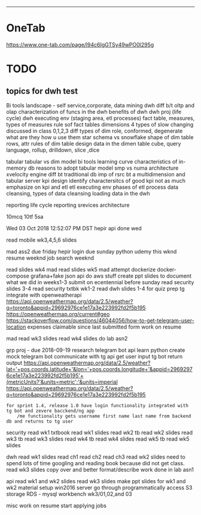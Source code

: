 -----------------------------------------------------------------------------------------
# OneTab
https://www.one-tab.com/page/l94c6IgGTSy49wPO0l295g

# TODO

topics for dwh test
---
Bi tools landscape - self service,corporate, data mining
dwh diff b/t oltp and olap
characterization of funcs in the dwh
benefits of dwh
dwh proj (life cycle)
dwh executing env (staging area, etl processes)
fact table, measures, types of measures
rule sof fact tables
dimensions
	4 types of slow changing discussed in class
	0,1,2,3
diff types of dim
	role, conformed, degenerate
	what are they how u use them
star schema vs snowflake
shape of dim table
	rows, attr
rules of dim table design
data in the dimen table
cube, query language, rollup, drilldown, slice ,dice

tabular
tabular vs dim model
bi tools learning curve
characteristics of in-memory db
reasons to adopt tabular model
smp vs numa architecture
xvelocity engine diff bt traditional db
imp of rsrc bt a multidimension and tabular server
kpi
	design
	identify
	charactersitcs of good kpi
	not as much emphasize on kpi and etl
etl
	executing env
	phases of etl process
	data cleansing, types of data cleansing
	loading data in the dwh

reporting life cycle
reporting srevices architecture

10mcq
10tf
5sa

Wed 03 Oct 2018 12:52:07 PM DST
hepir api done wed

read mobile wk3,4,5,6 slides



mad ass2 due friday
hepir login due sunday
python udemy this wknd
resume weeknd
job search weeknd

read slides wk4 mad
read slides wk5 mad
attempt dockerize docker-compose grafana+fake json api
do aws stuff 
	create ppt slides to document what we did in weeks1-3
	submit on ecentennial before sunday
read security slides 3-4
read security txtbk wk1-2
read dwh slides 1-4 for quiz prep
tg integrate with openweatherapi
	https://api.openweathermap.org/data/2.5/weather?q=toronto&appid=29692976ce1e17a3e223992fd2f5b195
	https://openweathermap.org/current#geo
	https://stackoverflow.com/questions/46044056/how-to-get-telegram-user-location
expenses claimable since last submitted form
work on resume

mad
	read wk3 slides
	read wk4 slides
	do lab asn2

grp proj - due 2018-09-19
	research telegram bot api
	learn python
	create mock telegram bot
		communicate with tg api
		get user input
		tg bot return output
			https://api.openweathermap.org/data/2.5/weather?lat='+pos.coords.latitude+'&lon='+pos.coords.longitude+'&appid=29692976ce1e17a3e223992fd2f5b195'+(metricUnits?'&units=metric':'&units=imperial
			https://api.openweathermap.org/data/2.5/weather?q=toronto&appid=29692976ce1e17a3e223992fd2f5b195

	for sprint 1.4, release 1.0 have login functionality integrated with tg bot and zevere bacckend/ng app
		/me functionality gets username first name last name from backend db and returns to tg user

security
	read wk1 txtbook
	read wk1 slides
	read wk2 tb
	read wk2 slides
	read wk3 tb
	read wk3 slides
	read wk4 tb
	read wk4 slides
	read wk5 tb
	read wk5 slides

dwh
	read wk1 slides
	read ch1
	read ch2
	read ch3
	read wk2 slides
		need to spend lots of time googling and reading book because did not get class.
	read wk3 slides
	copy over and better format/describe work done in lab asn1

api
	read wk1 and wk2 slides
	read wk3 slides
		make ppt slides for wk1 and wk2 material
			setup win2016 server
			go through programmatically access S3 storage
			RDS - mysql workbench
				wk3/01,02,and 03

misc
	work on resume
	start applying jobs


